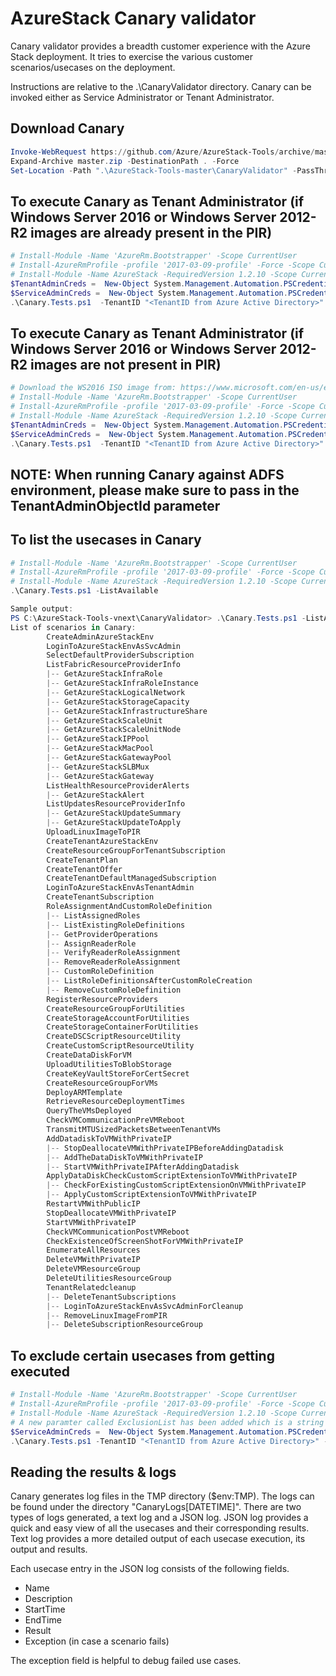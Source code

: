 # AzureStack Canary validator
Canary validator provides a breadth customer experience with the Azure Stack deployment. It tries to exercise the various customer scenarios/usecases on the deployment. 

Instructions are relative to the .\CanaryValidator directory.
Canary can be invoked either as Service Administrator or Tenant Administrator.

## Download Canary

```powershell
Invoke-WebRequest https://github.com/Azure/AzureStack-Tools/archive/master.zip -OutFile master.zip
Expand-Archive master.zip -DestinationPath . -Force
Set-Location -Path ".\AzureStack-Tools-master\CanaryValidator" -PassThru
```

## To execute Canary as Tenant Administrator (if Windows Server 2016 or Windows Server 2012-R2 images are already present in the PIR)

```powershell
# Install-Module -Name 'AzureRm.Bootstrapper' -Scope CurrentUser
# Install-AzureRmProfile -profile '2017-03-09-profile' -Force -Scope CurrentUser
# Install-Module -Name AzureStack -RequiredVersion 1.2.10 -Scope CurrentUser
$TenantAdminCreds =  New-Object System.Management.Automation.PSCredential "<Tenant Admin username>", (ConvertTo-SecureString "<Tenant Admin password>" -AsPlainText -Force)
$ServiceAdminCreds =  New-Object System.Management.Automation.PSCredential "<Service Admin username>", (ConvertTo-SecureString "<Service Admin password>" -AsPlainText -Force)
.\Canary.Tests.ps1  -TenantID "<TenantID from Azure Active Directory>" -AdminArmEndpoint "<Administrative ARM endpoint>" -ServiceAdminCredentials $ServiceAdminCreds -TenantArmEndpoint "<Tenant ARM endpoint>" -TenantAdminCredentials $TenantAdminCreds
```

## To execute Canary as Tenant Administrator (if Windows Server 2016 or Windows Server 2012-R2 images are not present in PIR)

```powershell
# Download the WS2016 ISO image from: https://www.microsoft.com/en-us/evalcenter/evaluate-windows-server-2016, and place it on your local machine
# Install-Module -Name 'AzureRm.Bootstrapper' -Scope CurrentUser
# Install-AzureRmProfile -profile '2017-03-09-profile' -Force -Scope CurrentUser
# Install-Module -Name AzureStack -RequiredVersion 1.2.10 -Scope CurrentUser
$TenantAdminCreds =  New-Object System.Management.Automation.PSCredential "<Tenant Admin username>", (ConvertTo-SecureString "<Tenant Admin password>" -AsPlainText -Force)
$ServiceAdminCreds =  New-Object System.Management.Automation.PSCredential "<Service Admin username>", (ConvertTo-SecureString "<Service Admin password>" -AsPlainText -Force)
.\Canary.Tests.ps1  -TenantID "<TenantID from Azure Active Directory>" -AdminArmEndpoint "<Administrative ARM endpoint>" -ServiceAdminCredentials $ServiceAdminCreds -TenantArmEndpoint "<Tenant ARM endpoint>" -TenantAdminCredentials $TenantAdminCreds -WindowsISOPath "<path where the WS2016 ISO is present>"
```
## NOTE: When running Canary against ADFS environment, please make sure to pass in the TenantAdminObjectId parameter

## To list the usecases in Canary

```powershell
# Install-Module -Name 'AzureRm.Bootstrapper' -Scope CurrentUser
# Install-AzureRmProfile -profile '2017-03-09-profile' -Force -Scope CurrentUser
# Install-Module -Name AzureStack -RequiredVersion 1.2.10 -Scope CurrentUser
.\Canary.Tests.ps1 -ListAvailable

Sample output:
PS C:\AzureStack-Tools-vnext\CanaryValidator> .\Canary.Tests.ps1 -ListAvailable
List of scenarios in Canary:
        CreateAdminAzureStackEnv
        LoginToAzureStackEnvAsSvcAdmin
        SelectDefaultProviderSubscription
        ListFabricResourceProviderInfo
        |-- GetAzureStackInfraRole
        |-- GetAzureStackInfraRoleInstance
        |-- GetAzureStackLogicalNetwork
        |-- GetAzureStackStorageCapacity
        |-- GetAzureStackInfrastructureShare
        |-- GetAzureStackScaleUnit
        |-- GetAzureStackScaleUnitNode
        |-- GetAzureStackIPPool
        |-- GetAzureStackMacPool
        |-- GetAzureStackGatewayPool
        |-- GetAzureStackSLBMux
        |-- GetAzureStackGateway
        ListHealthResourceProviderAlerts
        |-- GetAzureStackAlert
        ListUpdatesResourceProviderInfo
        |-- GetAzureStackUpdateSummary
        |-- GetAzureStackUpdateToApply
        UploadLinuxImageToPIR
        CreateTenantAzureStackEnv
        CreateResourceGroupForTenantSubscription
        CreateTenantPlan
        CreateTenantOffer
        CreateTenantDefaultManagedSubscription
        LoginToAzureStackEnvAsTenantAdmin
        CreateTenantSubscription
        RoleAssignmentAndCustomRoleDefinition
        |-- ListAssignedRoles
        |-- ListExistingRoleDefinitions
        |-- GetProviderOperations
        |-- AssignReaderRole
        |-- VerifyReaderRoleAssignment
        |-- RemoveReaderRoleAssignment
        |-- CustomRoleDefinition
        |-- ListRoleDefinitionsAfterCustomRoleCreation
        |-- RemoveCustomRoleDefinition
        RegisterResourceProviders
        CreateResourceGroupForUtilities
        CreateStorageAccountForUtilities
        CreateStorageContainerForUtilities
        CreateDSCScriptResourceUtility
        CreateCustomScriptResourceUtility
        CreateDataDiskForVM
        UploadUtilitiesToBlobStorage
        CreateKeyVaultStoreForCertSecret
        CreateResourceGroupForVMs
        DeployARMTemplate
        RetrieveResourceDeploymentTimes
        QueryTheVMsDeployed
        CheckVMCommunicationPreVMReboot
        TransmitMTUSizedPacketsBetweenTenantVMs
        AddDatadiskToVMWithPrivateIP
        |-- StopDeallocateVMWithPrivateIPBeforeAddingDatadisk
        |-- AddTheDataDiskToVMWithPrivateIP
        |-- StartVMWithPrivateIPAfterAddingDatadisk
        ApplyDataDiskCheckCustomScriptExtensionToVMWithPrivateIP
        |-- CheckForExistingCustomScriptExtensionOnVMWithPrivateIP
        |-- ApplyCustomScriptExtensionToVMWithPrivateIP
        RestartVMWithPublicIP
        StopDeallocateVMWithPrivateIP
        StartVMWithPrivateIP
        CheckVMCommunicationPostVMReboot
        CheckExistenceOfScreenShotForVMWithPrivateIP
        EnumerateAllResources
        DeleteVMWithPrivateIP
        DeleteVMResourceGroup
        DeleteUtilitiesResourceGroup
        TenantRelatedcleanup
        |-- DeleteTenantSubscriptions
        |-- LoginToAzureStackEnvAsSvcAdminForCleanup
        |-- RemoveLinuxImageFromPIR
        |-- DeleteSubscriptionResourceGroup
```

## To exclude certain usecases from getting executed

```powershell
# Install-Module -Name 'AzureRm.Bootstrapper' -Scope CurrentUser
# Install-AzureRmProfile -profile '2017-03-09-profile' -Force -Scope CurrentUser
# Install-Module -Name AzureStack -RequiredVersion 1.2.10 -Scope CurrentUser
# A new paramter called ExclusionList has been added which is a string array. Pass in the list of usecases you don't want to execute to this parameter.
$ServiceAdminCreds =  New-Object System.Management.Automation.PSCredential "<Service Admin username>", (ConvertTo-SecureString "<Service Admin password>" -AsPlainText -Force)
.\Canary.Tests.ps1 -TenantID "<TenantID from Azure Active Directory>" -AdminArmEndpoint "<Administrative ARM endpoint>" -ServiceAdminCredentials $ServiceAdminCreds -ExclusionList "ListFabricResourceProviderInfo","ListUpdateResourceProviderInfo"
```

## Reading the results & logs

Canary generates log files in the TMP directory ($env:TMP). The logs can be found under the directory "CanaryLogs[DATETIME]". There are two types of logs generated, a text log and a JSON log. JSON log provides a quick and easy view of all the usecases and their corresponding results. Text log provides a more detailed output of each usecase execution, its output and results.

Each usecase entry in the JSON log consists of the following fields.

- Name
- Description
- StartTime
- EndTime
- Result
- Exception (in case a scenario fails)

The exception field is helpful to debug failed use cases.
